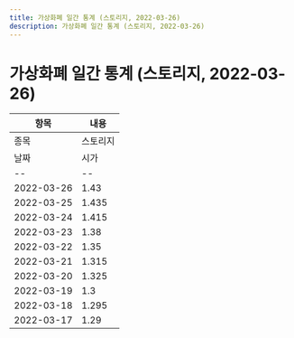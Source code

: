 ```yaml
---
title: 가상화폐 일간 통계 (스토리지, 2022-03-26)
description: 가상화폐 일간 통계 (스토리지, 2022-03-26)
---
```


가상화폐 일간 통계 (스토리지, 2022-03-26)
===

|항목|내용|
|--|--|
|종목|스토리지||마켓|KRW-STORJ||종류|일 단위 캔들||기간|2022-03-17T09:00:00 - 2022-03-26T09:00:00|
|날짜|시가|저가|고가|종가|비고|
|--|--|--|--|--|--|
|2022-03-26|1.43|1.42|1.485|1.435|    |
|2022-03-25|1.435|1.405|1.45|1.43|    |
|2022-03-24|1.415|1.385|1.445|1.435|    |
|2022-03-23|1.38|1.345|1.445|1.41|    |
|2022-03-22|1.35|1.33|1.405|1.375|    |
|2022-03-21|1.315|1.28|1.36|1.35|    |
|2022-03-20|1.325|1.29|1.39|1.315|    |
|2022-03-19|1.3|1.29|1.34|1.33|    |
|2022-03-18|1.295|1.245|1.31|1.305|    |
|2022-03-17|1.29|1.25|1.315|1.29|    |
